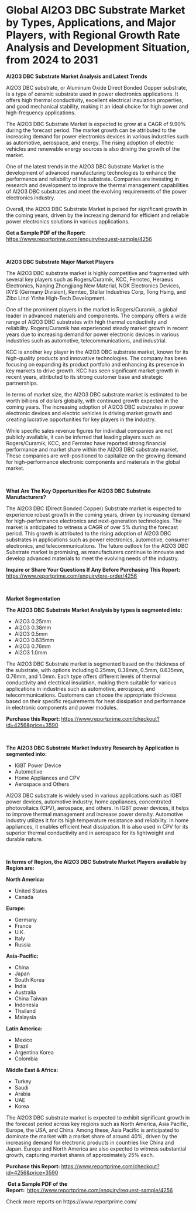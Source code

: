 <p><h1>Global Al2O3 DBC Substrate Market by Types, Applications, and Major Players, with Regional Growth Rate Analysis and Development Situation, from 2024 to 2031</h1></p><p><strong>Al2O3 DBC Substrate Market Analysis and Latest Trends</strong></p>
<p><p>Al2O3 DBC substrate, or Aluminum Oxide Direct Bonded Copper substrate, is a type of ceramic substrate used in power electronics applications. It offers high thermal conductivity, excellent electrical insulation properties, and good mechanical stability, making it an ideal choice for high power and high-frequency applications.</p><p>The Al2O3 DBC Substrate Market is expected to grow at a CAGR of 9.90% during the forecast period. The market growth can be attributed to the increasing demand for power electronics devices in various industries such as automotive, aerospace, and energy. The rising adoption of electric vehicles and renewable energy sources is also driving the growth of the market.</p><p>One of the latest trends in the Al2O3 DBC Substrate Market is the development of advanced manufacturing technologies to enhance the performance and reliability of the substrate. Companies are investing in research and development to improve the thermal management capabilities of Al2O3 DBC substrates and meet the evolving requirements of the power electronics industry.</p><p>Overall, the Al2O3 DBC Substrate Market is poised for significant growth in the coming years, driven by the increasing demand for efficient and reliable power electronics solutions in various applications.</p></p>
<p><strong>Get a Sample PDF of the Report:&nbsp;</strong> <a href="https://www.reportprime.com/enquiry/request-sample/4256">https://www.reportprime.com/enquiry/request-sample/4256</a></p>
<p>&nbsp;</p>
<p><strong>Al2O3 DBC Substrate Major Market Players</strong></p>
<p><p>The Al2O3 DBC substrate market is highly competitive and fragmented with several key players such as Rogers/Curamik, KCC, Ferrotec, Heraeus Electronics, Nanjing Zhongjiang New Material, NGK Electronics Devices, IXYS (Germany Division), Remtec, Stellar Industries Corp, Tong Hsing, and Zibo Linzi Yinhe High-Tech Development.</p><p>One of the prominent players in the market is Rogers/Curamik, a global leader in advanced materials and components. The company offers a wide range of Al2O3 DBC substrates with high thermal conductivity and reliability. Rogers/Curamik has experienced steady market growth in recent years due to increasing demand for power electronic devices in various industries such as automotive, telecommunications, and industrial.</p><p>KCC is another key player in the Al2O3 DBC substrate market, known for its high-quality products and innovative technologies. The company has been focusing on expanding its product portfolio and enhancing its presence in key markets to drive growth. KCC has seen significant market growth in recent years, attributed to its strong customer base and strategic partnerships.</p><p>In terms of market size, the Al2O3 DBC substrate market is estimated to be worth billions of dollars globally, with continued growth expected in the coming years. The increasing adoption of Al2O3 DBC substrates in power electronic devices and electric vehicles is driving market growth and creating lucrative opportunities for key players in the industry.</p><p>While specific sales revenue figures for individual companies are not publicly available, it can be inferred that leading players such as Rogers/Curamik, KCC, and Ferrotec have reported strong financial performance and market share within the Al2O3 DBC substrate market. These companies are well-positioned to capitalize on the growing demand for high-performance electronic components and materials in the global market.</p></p>
<p>&nbsp;</p>
<p><strong>What Are The Key Opportunities For Al2O3 DBC Substrate Manufacturers?</strong></p>
<p><p>The Al2O3 DBC (Direct Bonded Copper) Substrate market is expected to experience robust growth in the coming years, driven by increasing demand for high-performance electronics and next-generation technologies. The market is anticipated to witness a CAGR of over 5% during the forecast period. This growth is attributed to the rising adoption of Al2O3 DBC substrates in applications such as power electronics, automotive, consumer electronics, and telecommunications. The future outlook for the Al2O3 DBC Substrate market is promising, as manufacturers continue to innovate and develop advanced materials to meet the evolving needs of the industry.</p></p>
<p><strong>Inquire or Share Your Questions If Any Before Purchasing This Report:</strong> <a href="https://www.reportprime.com/enquiry/pre-order/4256">https://www.reportprime.com/enquiry/pre-order/4256</a></p>
<p>&nbsp;</p>
<p><strong>Market Segmentation</strong></p>
<p><strong>The Al2O3 DBC Substrate Market Analysis by types is segmented into:</strong></p>
<p><ul><li>Al2O3 0.25mm</li><li>Al2O3 0.38mm</li><li>Al2O3 0.5mm</li><li>Al2O3 0.635mm</li><li>Al2O3 0.76mm</li><li>Al2O3 1.0mm</li></ul></p>
<p><p>The Al2O3 DBC Substrate market is segmented based on the thickness of the substrate, with options including 0.25mm, 0.38mm, 0.5mm, 0.635mm, 0.76mm, and 1.0mm. Each type offers different levels of thermal conductivity and electrical insulation, making them suitable for various applications in industries such as automotive, aerospace, and telecommunications. Customers can choose the appropriate thickness based on their specific requirements for heat dissipation and performance in electronic components and power modules.</p></p>
<p><strong>Purchase this Report:&nbsp;</strong><a href="https://www.reportprime.com/checkout?id=4256&price=3590">https://www.reportprime.com/checkout?id=4256&price=3590</a></p>
<p>&nbsp;</p>
<p><strong>The Al2O3 DBC Substrate Market Industry Research by Application is segmented into:</strong></p>
<p><ul><li>IGBT Power Device</li><li>Automotive</li><li>Home Appliances and CPV</li><li>Aerospace and Others</li></ul></p>
<p><p>Al2O3 DBC substrate is widely used in various applications such as IGBT power devices, automotive industry, home appliances, concentrated photovoltaics (CPV), aerospace, and others. In IGBT power devices, it helps to improve thermal management and increase power density. Automotive industry utilizes it for its high temperature resistance and reliability. In home appliances, it enables efficient heat dissipation. It is also used in CPV for its superior thermal conductivity and in aerospace for its lightweight and durable nature.</p></p>
<p>&nbsp;</p>
<p><strong>In terms of Region, the Al2O3 DBC Substrate Market Players available by Region are:</strong></p>
<p>
    <p> <strong> North America: </strong>
        <ul>
            <li>United States</li>
            <li>Canada</li>
        </ul>
        </p> 
    <p> <strong> Europe: </strong>
        <ul>
            <li>Germany</li>
            <li>France</li>
            <li>U.K.</li>
            <li>Italy</li>
            <li>Russia</li>
        </ul>
        </p> 
    <p> <strong> Asia-Pacific: </strong>
        <ul>
            <li>China</li>
            <li>Japan</li>
            <li>South Korea</li>
            <li>India</li>
            <li>Australia</li>
            <li>China Taiwan</li>
            <li>Indonesia</li>
            <li>Thailand</li>
            <li>Malaysia</li>
        </ul>
        </p> 
    <p> <strong> Latin America: </strong>
        <ul>
            <li>Mexico</li>
            <li>Brazil</li>
            <li>Argentina Korea</li>
            <li>Colombia</li>
        </ul>
        </p> 
    <p> <strong> Middle East & Africa: </strong>
        <ul>
            <li>Turkey</li>
            <li>Saudi</li>
            <li>Arabia</li>
            <li>UAE</li>
            <li>Korea</li>
        </ul>
    </p>
    </p>
<p><p>The Al2O3 DBC substrate market is expected to exhibit significant growth in the forecast period across key regions such as North America, Asia Pacific, Europe, the USA, and China. Among these, Asia Pacific is anticipated to dominate the market with a market share of around 40%, driven by the increasing demand for electronic products in countries like China and Japan. Europe and North America are also expected to witness substantial growth, capturing market shares of approximately 25% each.</p></p>
<p><strong>Purchase this Report: </strong><a href="https://www.reportprime.com/checkout?id=4256&price=3590">https://www.reportprime.com/checkout?id=4256&price=3590</a></p>
<p>&nbsp;<strong>Get a Sample PDF of the Report:&nbsp;&nbsp;</strong><a href="https://www.reportprime.com/enquiry/request-sample/4256">https://www.reportprime.com/enquiry/request-sample/4256</a></p>
<p><strong></strong></p>
<p>Check more reports on https://www.reportprime.com/</p>